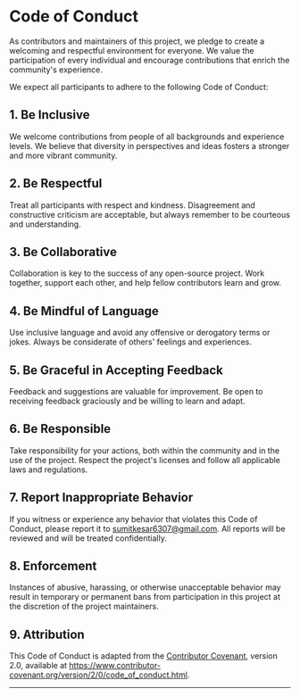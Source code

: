 # Code of Conduct

As contributors and maintainers of this project, we pledge to create a welcoming and respectful environment for everyone. We value the participation of every individual and encourage contributions that enrich the community's experience.

We expect all participants to adhere to the following Code of Conduct:

## 1. Be Inclusive

We welcome contributions from people of all backgrounds and experience levels. We believe that diversity in perspectives and ideas fosters a stronger and more vibrant community.

## 2. Be Respectful

Treat all participants with respect and kindness. Disagreement and constructive criticism are acceptable, but always remember to be courteous and understanding.

## 3. Be Collaborative

Collaboration is key to the success of any open-source project. Work together, support each other, and help fellow contributors learn and grow.

## 4. Be Mindful of Language

Use inclusive language and avoid any offensive or derogatory terms or jokes. Always be considerate of others' feelings and experiences.

## 5. Be Graceful in Accepting Feedback

Feedback and suggestions are valuable for improvement. Be open to receiving feedback graciously and be willing to learn and adapt.

## 6. Be Responsible

Take responsibility for your actions, both within the community and in the use of the project. Respect the project's licenses and follow all applicable laws and regulations.

## 7. Report Inappropriate Behavior

If you witness or experience any behavior that violates this Code of Conduct, please report it to [sumitkesar6307@gmail.com](mailto:sumitkesar6307@gmail.com). All reports will be reviewed and will be treated confidentially.

## 8. Enforcement

Instances of abusive, harassing, or otherwise unacceptable behavior may result in temporary or permanent bans from participation in this project at the discretion of the project maintainers.

## 9. Attribution

This Code of Conduct is adapted from the [Contributor Covenant](https://www.contributor-covenant.org), version 2.0, available at https://www.contributor-covenant.org/version/2/0/code_of_conduct.html.

---
